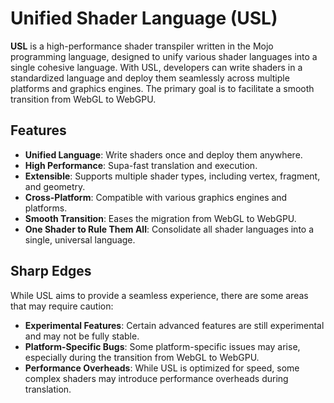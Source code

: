 # Unified Shader Language (USL)

**USL** is a high-performance shader transpiler written in the Mojo programming language, designed to unify various shader languages into a single cohesive language. With USL, developers can write shaders in a standardized language and deploy them seamlessly across multiple platforms and graphics engines. The primary goal is to facilitate a smooth transition from WebGL to WebGPU.

## Features

- **Unified Language**: Write shaders once and deploy them anywhere.
- **High Performance**: Supa-fast translation and execution.
- **Extensible**: Supports multiple shader types, including vertex, fragment, and geometry.
- **Cross-Platform**: Compatible with various graphics engines and platforms.
- **Smooth Transition**: Eases the migration from WebGL to WebGPU.
- **One Shader to Rule Them All**: Consolidate all shader languages into a single, universal language.

## Sharp Edges

While USL aims to provide a seamless experience, there are some areas that may require caution:

* **Experimental Features**: Certain advanced features are still experimental and may not be fully stable.
* **Platform-Specific Bugs**: Some platform-specific issues may arise, especially during the transition from WebGL to WebGPU.
* **Performance Overheads**: While USL is optimized for speed, some complex shaders may introduce performance overheads during translation.
